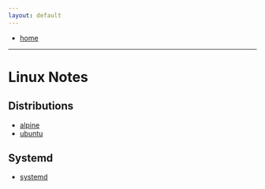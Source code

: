 ```yaml
---
layout: default
---
```

- [home](/index.md)

---
# Linux Notes

## Distributions
- [alpine](/linux-alpine.md)
- [ubuntu](/linux-ubuntu.md)

## Systemd
- [systemd](/linux-systemd.md)
